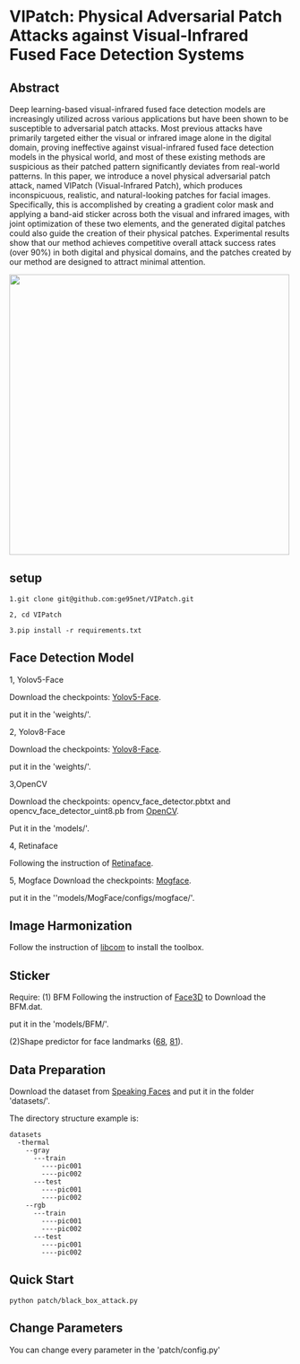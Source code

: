 # VIPatch: Physical Adversarial Patch Attacks against Visual-Infrared Fused Face Detection Systems

## Abstract
Deep learning-based visual-infrared fused face detection models are increasingly utilized across various applications but have been shown to be susceptible to adversarial patch attacks. Most previous attacks have primarily targeted either the visual or infrared image alone in the digital domain, proving ineffective against visual-infrared fused face detection models in the physical world, and most of these existing methods are suspicious as their patched pattern significantly deviates from real-world patterns. In this paper, we introduce a novel physical adversarial patch attack, named VIPatch (Visual-Infrared Patch), which produces inconspicuous, realistic, and natural-looking patches for facial images. Specifically, this is accomplished by creating a gradient color mask and applying a band-aid sticker across both the visual and infrared images, with joint optimization of these two elements, and the generated digital patches could also guide the creation of their physical patches. Experimental results show that our method achieves competitive overall attack success rates (over 90%) in both digital and physical domains, and the patches created by our method are designed to attract minimal attention.

<img src="https://github.com/ge95net/VIPatch/example/demo.png" width="500" />

## setup
```
1.git clone git@github.com:ge95net/VIPatch.git

2, cd VIPatch

3.pip install -r requirements.txt
```


## Face Detection Model
1, Yolov5-Face

Download the checkpoints:  [Yolov5-Face](https://github.com/deepcam-cn/yolov5-face#pretrained-models).

put it in the 'weights/'.

2, Yolov8-Face

Download the checkpoints: [Yolov8-Face](https://github.com/derronqi/yolov8-face).

put it in the 'weights/'.

3,OpenCV

Download the checkpoints: opencv_face_detector.pbtxt and opencv_face_detector_uint8.pb from [OpenCV](https://github.com/spmallick/learnopencv/tree/master/AgeGender).

Put it in the 'models/'.

4, Retinaface

Following the instruction of [Retinaface](https://github.com/serengil/retinaface).

5, Mogface
Download the checkpoints: [Mogface](https://github.com/damo-cv/MogFace?tab=readme-ov-file).

put it in the ''models/MogFace/configs/mogface/'.

## Image Harmonization

Follow the instruction of [libcom](https://github.com/bcmi/libcom?tab=readme-ov-file) to install the toolbox.


## Sticker
Require:
(1) BFM
Following the instruction of [Face3D](https://github.com/yfeng95/face3d) to Download the BFM.dat.

put it in the 'models/BFM/'.

(2)Shape predictor for face landmarks ([68](https://github.com/r4onlyrishabh/facial-detection/tree/master/dataset), [81](https://github.com/codeniko/shape_predictor_81_face_landmarks)).

## Data Preparation

Download the dataset from [Speaking Faces](https://issai.nu.edu.kz/speaking-faces/) and put it in the folder 'datasets/'.

The directory structure example is:

```
datasets
  -thermal
    --gray
      ---train
        ----pic001
        ----pic002
      ---test
        ----pic001
        ----pic002
    --rgb
      ---train
        ----pic001
        ----pic002
      ---test
        ----pic001
        ----pic002
```

## Quick Start
```
python patch/black_box_attack.py
```


## Change Parameters

You can change every parameter in the 'patch/config.py'
